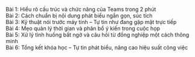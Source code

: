 Bài 1: Hiểu rõ cấu trúc và chức năng của Teams trong 2 phút  
Bài 2: Cách chuẩn bị nội dung phát biểu ngắn gọn, súc tích  
Bài 3: Kỹ thuật nói trước máy tính – Tự tin như đang gặp mặt trực tiếp  
Bài 4: Mẹo quản lý thời gian và phân bổ ý kiến trong cuộc họp  
Bài 5: Xử lý tình huống bất ngờ và câu hỏi từ đồng nghiệp một cách thông minh  
Bài 6: Tổng kết khóa học – Tự tin phát biểu, nâng cao hiệu suất công việc